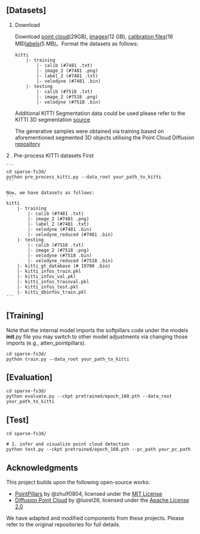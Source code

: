 ## [Datasets]

1. Download

    Download [point cloud](https://s3.eu-central-1.amazonaws.com/avg-kitti/data_object_velodyne.zip)(29GB), [images](https://s3.eu-central-1.amazonaws.com/avg-kitti/data_object_image_2.zip)(12 GB), [calibration files](https://s3.eu-central-1.amazonaws.com/avg-kitti/data_object_calib.zip)(16 MB)[labels](https://s3.eu-central-1.amazonaws.com/avg-kitti/data_object_label_2.zip)(5 MB)。Format the datasets as follows:
    ```
    kitti
        |- training
            |- calib (#7481 .txt)
            |- image_2 (#7481 .png)
            |- label_2 (#7481 .txt)
            |- velodyne (#7481 .bin)
        |- testing
            |- calib (#7518 .txt)
            |- image_2 (#7518 .png)
            |- velodyne (#7518 .bin)
    ```

    Additional KITTI Segmentation data could be used please refer to the KITTI 3D segmentation [source](https://www.cvlibs.net/datasets/kitti/eval_semantics.php)

    The generative samples were obtained via training based on aforementioned segmented 3D objects utilising the Point Cloud Diffusion [repository](https://github.com/luost26/diffusion-point-cloud/tree/main)   
   
2 . Pre-process KITTI datasets First

    ```
    cd sparse-fs3d/
    python pre_process_kitti.py --data_root your_path_to_kitti
    ```

    Now, we have datasets as follows:
    ```
    kitti
        |- training
            |- calib (#7481 .txt)
            |- image_2 (#7481 .png)
            |- label_2 (#7481 .txt)
            |- velodyne (#7481 .bin)
            |- velodyne_reduced (#7481 .bin)
        |- testing
            |- calib (#7518 .txt)
            |- image_2 (#7518 .png)
            |- velodyne (#7518 .bin)
            |- velodyne_reduced (#7518 .bin)
        |- kitti_gt_database (# 19700 .bin)
        |- kitti_infos_train.pkl
        |- kitti_infos_val.pkl
        |- kitti_infos_trainval.pkl
        |- kitti_infos_test.pkl
        |- kitti_dbinfos_train.pkl
    ```

## [Training]
Note that the internal model imports the softpillars code under the models __init__.py file you may switch to other model adjustments via changing those imports (e.g., atten_pointpillars).
```
cd sparse-fs3d/
python train.py --data_root your_path_to_kitti
```
## [Evaluation]

```
cd sparse-fs3d/
python evaluate.py --ckpt pretrained/epoch_160.pth --data_root your_path_to_kitti 
```

## [Test]

```
cd sparse-fs3d/

# 1. infer and visualize point cloud detection
python test.py --ckpt pretrained/epoch_160.pth --pc_path your_pc_path 
```



## Acknowledgments

This project builds upon the following open-source works:

- [PointPillars](https://github.com/zhulf0804/PointPillars) by @zhulf0804, licensed under the [MIT License](https://github.com/zhulf0804/PointPillars/blob/master/LICENSE)
- [Diffusion Point Cloud](https://github.com/luost26/diffusion-point-cloud) by @luost26, licensed under the [Apache License 2.0](https://github.com/luost26/diffusion-point-cloud/blob/main/LICENSE)

We have adapted and modified components from these projects. Please refer to the original repositories for full details.
